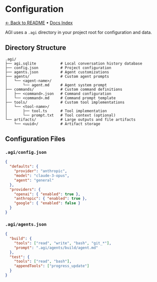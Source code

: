 # Configuration

[← Back to README](../README.md) • [Docs Index](./index.md)

AGI uses a `.agi` directory in your project root for configuration and data.

## Directory Structure

```
.agi/
├── agi.sqlite           # Local conversation history database
├── config.json          # Project configuration
├── agents.json          # Agent customizations
├── agents/              # Custom agent prompts
│   └── <agent-name>/
│       └── agent.md     # Agent system prompt
├── commands/            # Custom command definitions
│   ├── <command>.json   # Command configuration
│   └── <command>.md     # Command prompt template
├── tools/               # Custom tool implementations
│   └── <tool-name>/
│       ├── tool.ts      # Tool implementation
│       └── prompt.txt   # Tool context (optional)
└── artifacts/           # Large outputs and file artifacts
    └── <uuid>/          # Artifact storage
```

## Configuration Files

### `.agi/config.json`

```json
{
  "defaults": {
    "provider": "anthropic",
    "model": "claude-3-opus",
    "agent": "general"
  },
  "providers": {
    "openai": { "enabled": true },
    "anthropic": { "enabled": true },
    "google": { "enabled": false }
  }
}
```

### `.agi/agents.json`

```json
{
  "build": {
    "tools": ["read", "write", "bash", "git_*"],
    "prompt": ".agi/agents/build/agent.md"
  },
  "test": {
    "tools": ["read", "bash"],
    "appendTools": ["progress_update"]
  }
}
```
